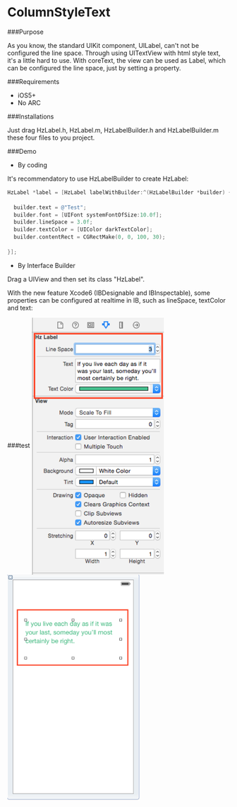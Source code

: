 ColumnStyleText
===============

###Purpose

As you know, the standard UIKit component, UILabel, can't not be configured the line space. Through using UITextView with html style text, it's a little hard to use.
With coreText, the view can be used as Label, which can be configured the line space, just by setting a property.

###Requirements

* iOS5+
* No ARC

###Installations

Just drag HzLabel.h, HzLabel.m, HzLabelBuilder.h and HzLabelBuilder.m these four files to you project.

###Demo

* By coding

It's recommendatory to use HzLabelBuilder to create HzLabel:
```objective-c
HzLabel *label = [HzLabel labelWithBuilder:^(HzLabelBuilder *builder) {

  builder.text = @"Test";
  builder.font = [UIFont systemFontOfSize:10.0f];
  builder.lineSpace = 3.0f;
  builder.textColor = [UIColor darkTextColor];
  builder.contentRect = CGRectMake(0, 0, 100, 30);

}];

```

* By Interface Builder

Drag a UIView and then set its class "HzLabel".

With the new feature Xcode6 (IBDesignable and IBInspectable), some properties can be configured at realtime in IB, such as lineSpace, textColor and text:

###test
<img align="center" src="https://raw.githubusercontent.com/kevinva/AttributeLabel/master/Demo/demo1.png" alt="ScreenShot" width="300">
<img align="center" src="https://raw.githubusercontent.com/kevinva/AttributeLabel/master/Demo/demo2.png" alt="ScreenShot" width="300">
